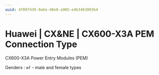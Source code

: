```yaml
---
uuid: 4f097439-9a6e-48e0-a905-e4b3463093b4
---
```

# Huawei | CX&NE | CX600-X3A PEM Connection Type

CX600-X3A Power Entry Modules (PEM)

Genders
: `mf` - male and female types
